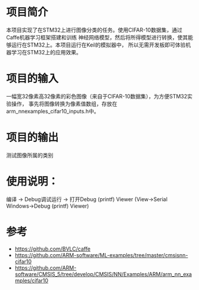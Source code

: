 
# 项目简介
本项目实现了在STM32上进行图像分类的任务。使用CIFAR-10数据集，通过Caffe机器学习框架搭建和训练
神经网络模型，然后将所得模型进行转换，使其能够运行在STM32上。本项目运行在Keil的模拟器中，
所以无需开发板即可体验机器学习在STM32上的应用效果。

# 项目的输入
一幅宽32像素高32像素的彩色图像（来自于CIFAR-10数据集），为方便STM32实验操作，
事先将图像转换为像素值数组，存放在arm_nnexamples_cifar10_inputs.h中。

# 项目的输出
测试图像所属的类别

# 使用说明：
编译 -> Debug调试运行 ->  打开Debug (printf) Viewer (View->Serial Windows->Debug (printf) Viewer)

# 参考
* https://github.com/BVLC/caffe
* https://github.com/ARM-software/ML-examples/tree/master/cmsisnn-cifar10
* https://github.com/ARM-software/CMSIS_5/tree/develop/CMSIS/NN/Examples/ARM/arm_nn_examples/cifar10
 
